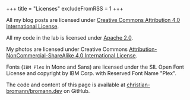 +++
title = "Licenses"
excludeFromRSS = 1
+++

All my blog posts are licensed under [Creative Commons Attribution 4.0 International License](http://creativecommons.org/licenses/by/4.0/).

All my code in the lab is licensed under [Apache 2.0](https://www.apache.org/licenses/LICENSE-2.0).

My photos are licensed under Creative Commons [Attribution-NonCommercial-ShareAlike 4.0 International License](https://creativecommons.org/licenses/by-nc-sa/4.0/).

Fonts (`IBM Plex` in Mono and Sans) are licensed under the SIL Open Font License and copyright by IBM Corp. with Reserved Font Name "Plex".

The code and content of this page is available at [christian-bromann/bromann.dev](https://github.com/christian-bromann/bromann.dev) on GitHub.
